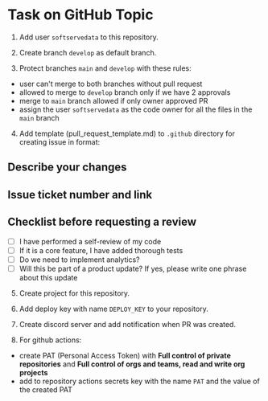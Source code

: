 # Task on GitHub Topic

1. Add user `softservedata` to this repository.

2. Create branch `develop` as default branch.

3. Protect branches `main` and `develop` with these rules:

- user can't merge to both branches without pull request
- allowed to merge to `develop` branch only if we have 2 approvals
- merge to `main` branch allowed if only owner approved PR
- assign the user `softservedata` as the code owner for all the files in the
  `main` branch

4. Add template (pull_request_template.md) to `.github` directory for creating
   issue in format:

## Describe your changes

## Issue ticket number and link

## Checklist before requesting a review

- [ ] I have performed a self-review of my code
- [ ] If it is a core feature, I have added thorough tests
- [ ] Do we need to implement analytics?
- [ ] Will this be part of a product update? If yes, please write one phrase
      about this update

5. Create project for this repository.

6. Add deploy key with name `DEPLOY_KEY` to your repository.

7. Create discord server and add notification when PR was created.

8. For github actions:

- create PAT (Personal Access Token) with **Full control of private
  repositories** and **Full control of orgs and teams, read and write org
  projects**
- add to repository actions secrets key with the name `PAT` and the value of the
  created PAT
